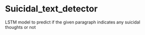 # Suicidal_text_detector
LSTM model to predict if the given paragraph indicates any suicidal thoughts or not
